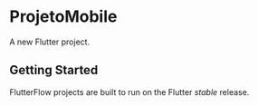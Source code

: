 # ProjetoMobile

A new Flutter project.

## Getting Started

FlutterFlow projects are built to run on the Flutter _stable_ release.
